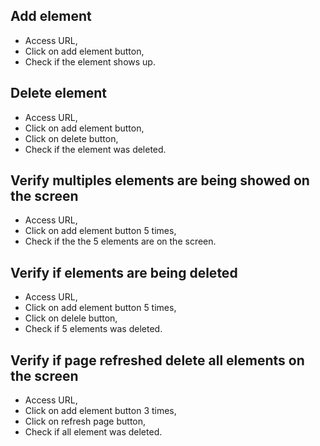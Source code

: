 ## Add element
- Access URL,
- Click on add element button,
- Check if the element shows up.

## Delete element
- Access URL,
- Click on add element button,
- Click on delete button,
- Check if the element was deleted.

## Verify multiples elements are being showed on the screen 
- Access URL,
- Click on add element button 5 times,
- Check if the the 5 elements are on the screen.

## Verify if elements are being deleted
- Access URL,
- Click on add element button 5 times,
- Click on delele button,
- Check if 5 elements was deleted.

## Verify if page refreshed delete all elements on the screen
- Access URL,
- Click on add element button 3 times,
- Click on refresh page button,
- Check if all element was deleted.




















